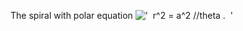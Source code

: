 The spiral with polar equation
!['  r\^2 = a\^2 //theta .  '](../dictionary/equation_images/4037.1..png)
